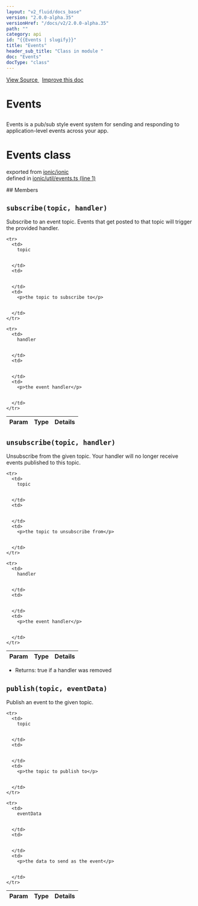 ```yaml
---
layout: "v2_fluid/docs_base"
version: "2.0.0-alpha.35"
versionHref: "/docs/v2/2.0.0-alpha.35"
path: ""
category: api
id: "{{Events | slugify}}"
title: "Events"
header_sub_title: "Class in module "
doc: "Events"
docType: "class"
---
```



<div class="improve-docs">
  <a href='http://github.com/driftyco/ionic2/tree/master/ionic/util/events.ts#L0'>
    View Source
  </a>
  &nbsp;
  <a href='http://github.com/driftyco/ionic2/edit/master/ionic/util/events.ts#L0'>
    Improve this doc
  </a>
</div>




<h1 class="api-title">

  Events



</h1>





<p>Events is a pub/sub style event system for sending and responding to application-level
events across your app.</p>


<h1 class="class export">Events <span class="type">class</span></h1>
<p class="module">exported from <a href='undefined'>ionic/ionic</a><br/>
defined in <a href="https://github.com/driftyco/ionic2/tree/master/ionic/util/events.ts#L1-L87">ionic/util/events.ts (line 1)</a>
</p>
## Members

<div id="subscribe"></div>
<h2>
  <code>subscribe(topic, handler)</code>

</h2>

Subscribe to an event topic. Events that get posted to that topic
will trigger the provided handler.




<table class="table" style="margin:0;">
  <thead>
    <tr>
      <th>Param</th>
      <th>Type</th>
      <th>Details</th>
    </tr>
  </thead>
  <tbody>
    
    <tr>
      <td>
        topic
        
        
      </td>
      <td>
        
  
      </td>
      <td>
        <p>the topic to subscribe to</p>

        
      </td>
    </tr>
    
    <tr>
      <td>
        handler
        
        
      </td>
      <td>
        
  
      </td>
      <td>
        <p>the event handler</p>

        
      </td>
    </tr>
    
  </tbody>
</table>









<div id="unsubscribe"></div>
<h2>
  <code>unsubscribe(topic, handler)</code>

</h2>

Unsubscribe from the given topic. Your handler will
no longer receive events published to this topic.




<table class="table" style="margin:0;">
  <thead>
    <tr>
      <th>Param</th>
      <th>Type</th>
      <th>Details</th>
    </tr>
  </thead>
  <tbody>
    
    <tr>
      <td>
        topic
        
        
      </td>
      <td>
        
  
      </td>
      <td>
        <p>the topic to unsubscribe from</p>

        
      </td>
    </tr>
    
    <tr>
      <td>
        handler
        
        
      </td>
      <td>
        
  
      </td>
      <td>
        <p>the event handler</p>

        
      </td>
    </tr>
    
  </tbody>
</table>






* Returns: 
   true if a handler was removed






<div id="publish"></div>
<h2>
  <code>publish(topic, eventData)</code>

</h2>

Publish an event to the given topic.




<table class="table" style="margin:0;">
  <thead>
    <tr>
      <th>Param</th>
      <th>Type</th>
      <th>Details</th>
    </tr>
  </thead>
  <tbody>
    
    <tr>
      <td>
        topic
        
        
      </td>
      <td>
        
  
      </td>
      <td>
        <p>the topic to publish to</p>

        
      </td>
    </tr>
    
    <tr>
      <td>
        eventData
        
        
      </td>
      <td>
        
  
      </td>
      <td>
        <p>the data to send as the event</p>

        
      </td>
    </tr>
    
  </tbody>
</table>









